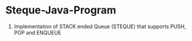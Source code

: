 # Steque-Java-Program
1. Implementation of STACK ended Queue (STEQUE) that supports PUSH, POP and ENQUEUE
